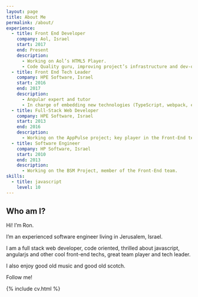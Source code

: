 ```yaml
---
layout: page
title: About Me
permalink: /about/
experience:
  - title: Front End Developer
    company: Aol, Israel
    start: 2017
    end: Present
    description:
      - Working on Aol’s HTML5 Player.
      - Code Quality guru, improving project’s infrastructure and dev-ops processes.
  - title: Front End Tech Leader
    company: HPE Software, Israel
    start: 2016
    end: 2017
    description:
      - Angular expert and tutor
      - In charge of embedding new technologies (TypeScript, webpack, etc.), and leading the unit-testing agenda.
  - title: Full-Stack Web Developer
    company: HPE Software, Israel
    start: 2013
    end: 2016
    description:
      - Working on the AppPulse project; key player in the Front-End team.
  - title: Software Engineer
    company: HP Software, Israel
    start: 2010
    end: 2013
    description:
      - Working on the BSM Project, member of the Front-End team.
skills:
  - title: javascript
    level: 10
---
```


## Who am I?
Hi! I’m Ron.

I’m an experienced software engineer living in Jerusalem, Israel.

I am a full stack web developer, code oriented,  thrilled about javascript, angularjs and other cool front-end techs, great team player and tech leader.

I also enjoy good old music and good old scotch.

Follow me!

{% include cv.html %}
